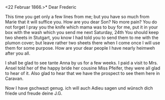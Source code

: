  <22 Februar 1866.>*
Dear Frederic

This time you get only a few lines from me; but you have so much from Marie that it will suffice you. How are you dear Son? No more pain? 
You do not forget I pray you the knife which mama was to buy for me, put it in your box with the wash which you send me next Saturday, 24th 
You should keep two sheets in Stutgart, you know I had told you to send them to me with the plumon cover; but leave rather two sheets there when I come once I will use them for some purpose. How are your dear people I have nearly heimweh after you all.

I shall be glad to see tante Anna by us for a few weeks. I paid a visit to Mrs. Ansel told her of the happy bride her cousine Miss Pfeifer, they were all glad to hear of it. Also glad to hear that we have the prospect to see them here in Caravan.

Now I have gschwazt genug. ich will auch Adieu sagen und wünsch dich friede und freude
 deine J.G.

